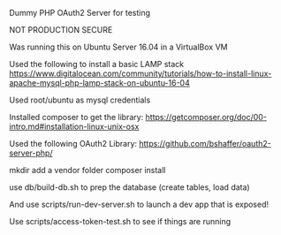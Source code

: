 Dummy PHP OAuth2 Server for testing

NOT PRODUCTION SECURE

Was running this on Ubuntu Server 16.04 in a VirtualBox VM

Used the following to install a basic LAMP stack
https://www.digitalocean.com/community/tutorials/how-to-install-linux-apache-mysql-php-lamp-stack-on-ubuntu-16-04

Used root/ubuntu as mysql credentials

Installed composer to get the library:
https://getcomposer.org/doc/00-intro.md#installation-linux-unix-osx

Used the following OAuth2 Library:
https://github.com/bshaffer/oauth2-server-php/

mkdir add a vendor folder
composer install

use db/build-db.sh to prep the database (create tables, load data)

And use scripts/run-dev-server.sh to launch a dev app that is exposed!

Use scripts/access-token-test.sh to see if things are running
